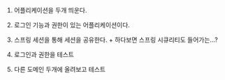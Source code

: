 1. 어플리케이션을 두개 띄운다.
2. 로그인 기능과 권한이 있는 어플리케이션이다. 
3. 스프링 세션을 통해 세션을 공유한다. + 하다보면 스프링 시큐리티도 들어가는...?

4. 로그인과 권한을 테스트
5. 다른 도메인 두개에 올려보고 테스트
